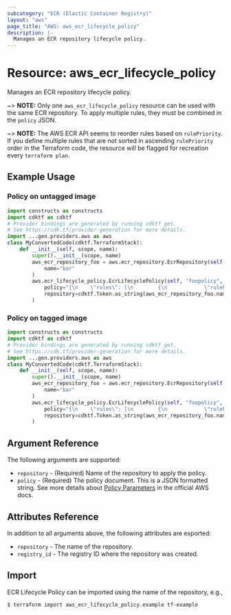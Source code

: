 ```yaml
---
subcategory: "ECR (Elastic Container Registry)"
layout: "aws"
page_title: "AWS: aws_ecr_lifecycle_policy"
description: |-
  Manages an ECR repository lifecycle policy.
---
```


# Resource: aws_ecr_lifecycle_policy

Manages an ECR repository lifecycle policy.

~> **NOTE:** Only one `aws_ecr_lifecycle_policy` resource can be used with the same ECR repository. To apply multiple rules, they must be combined in the `policy` JSON.

~> **NOTE:** The AWS ECR API seems to reorder rules based on `rulePriority`. If you define multiple rules that are not sorted in ascending `rulePriority` order in the Terraform code, the resource will be flagged for recreation every `terraform plan`.

## Example Usage

### Policy on untagged image

```python
import constructs as constructs
import cdktf as cdktf
# Provider bindings are generated by running cdktf get.
# See https://cdk.tf/provider-generation for more details.
import ...gen.providers.aws as aws
class MyConvertedCode(cdktf.TerraformStack):
    def __init__(self, scope, name):
        super().__init__(scope, name)
        aws_ecr_repository_foo = aws.ecr_repository.EcrRepository(self, "foo",
            name="bar"
        )
        aws.ecr_lifecycle_policy.EcrLifecyclePolicy(self, "foopolicy",
            policy="{\n    \"rules\": [\n        {\n            \"rulePriority\": 1,\n            \"description\": \"Expire images older than 14 days\",\n            \"selection\": {\n                \"tagStatus\": \"untagged\",\n                \"countType\": \"sinceImagePushed\",\n                \"countUnit\": \"days\",\n                \"countNumber\": 14\n            },\n            \"action\": {\n                \"type\": \"expire\"\n            }\n        }\n    ]\n}\n",
            repository=cdktf.Token.as_string(aws_ecr_repository_foo.name)
        )
```

### Policy on tagged image

```python
import constructs as constructs
import cdktf as cdktf
# Provider bindings are generated by running cdktf get.
# See https://cdk.tf/provider-generation for more details.
import ...gen.providers.aws as aws
class MyConvertedCode(cdktf.TerraformStack):
    def __init__(self, scope, name):
        super().__init__(scope, name)
        aws_ecr_repository_foo = aws.ecr_repository.EcrRepository(self, "foo",
            name="bar"
        )
        aws.ecr_lifecycle_policy.EcrLifecyclePolicy(self, "foopolicy",
            policy="{\n    \"rules\": [\n        {\n            \"rulePriority\": 1,\n            \"description\": \"Keep last 30 images\",\n            \"selection\": {\n                \"tagStatus\": \"tagged\",\n                \"tagPrefixList\": [\"v\"],\n                \"countType\": \"imageCountMoreThan\",\n                \"countNumber\": 30\n            },\n            \"action\": {\n                \"type\": \"expire\"\n            }\n        }\n    ]\n}\n",
            repository=cdktf.Token.as_string(aws_ecr_repository_foo.name)
        )
```

## Argument Reference

The following arguments are supported:

* `repository` - (Required) Name of the repository to apply the policy.
* `policy` - (Required) The policy document. This is a JSON formatted string. See more details about [Policy Parameters](http://docs.aws.amazon.com/AmazonECR/latest/userguide/LifecyclePolicies.html#lifecycle_policy_parameters) in the official AWS docs.

## Attributes Reference

In addition to all arguments above, the following attributes are exported:

* `repository` - The name of the repository.
* `registry_id` - The registry ID where the repository was created.

## Import

ECR Lifecycle Policy can be imported using the name of the repository, e.g.,

```
$ terraform import aws_ecr_lifecycle_policy.example tf-example
```

<!-- cache-key: cdktf-0.17.0-pre.15 input-4beb58d76fbf1f129ccdb5c658cadc3f37b90f7af22af39df760854ed1b6a4e6 -->